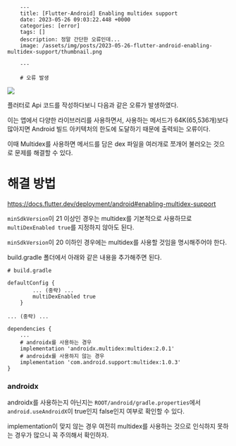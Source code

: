 

        ---
        title: [Flutter-Android] Enabling multidex support
        date: 2023-05-26 09:03:22.448 +0000
        categories: [error]
        tags: []
        description: 정말 간단한 오류인데...
        image: /assets/img/posts/2023-05-26-flutter-android-enabling-multidex-support/thumbnail.png
        
        ---

        # 오류 발생
![](/assets/img/posts/2023-05-26-flutter-android-enabling-multidex-support/img0.png)

플러터로 Api 코드를 작성하다보니 다음과 같은 오류가 발생하였다.

이는 앱에서 다양한 라이브러리를 사용하면서, 사용하는 메서드가 64K(65,536개)보다 많아지면 Android 빌드 아키텍처의 한도에 도달하기 때문에 출력되는 오류이다.

이때 Multidex를 사용하면 메서드를 담은 dex 파일을 여러개로 쪼개어 불러오는 것으로 문제를 해결할 수 있다.

# 해결 방법

https://docs.flutter.dev/deployment/android#enabling-multidex-support

`minSdkVersion`이 21 이상인 경우는 multidex를 기본적으로 사용하므로 `multiDexEnabled true`를 지정하지 않아도 된다.

`minSdkVersion`이 20 이하인 경우에는 multidex를 사용할 것임을 명시해주어야 한다.

build.gradle 폴더에서 아래와 같은 내용을 추가해주면 된다.


```
# build.gradle

defaultConfig {
        ... (중략) ...
        multiDexEnabled true
    }

... (중략) ...

dependencies {
    ...
    # androidx를 사용하는 경우
    implementation 'androidx.multidex:multidex:2.0.1'
    # androidx를 사용하지 않는 경우
    implementation 'com.android.support:multidex:1.0.3'
}
```

### androidx

androidx를 사용하는지 아닌지는 `ROOT/android/gradle.properties`에서 `android.useAndroidX`이 true인지 false인지 여부로 확인할 수 있다.

implementation이 맞지 않는 경우 여전히 multidex를 사용하는 것으로 인식하지 못하는 경우가 많으니 꼭 주의해서 확인하자.

        